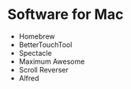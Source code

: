 # Software for Mac

* Homebrew
* BetterTouchTool
* Spectacle
* Maximum Awesome
* Scroll Reverser
* Alfred
